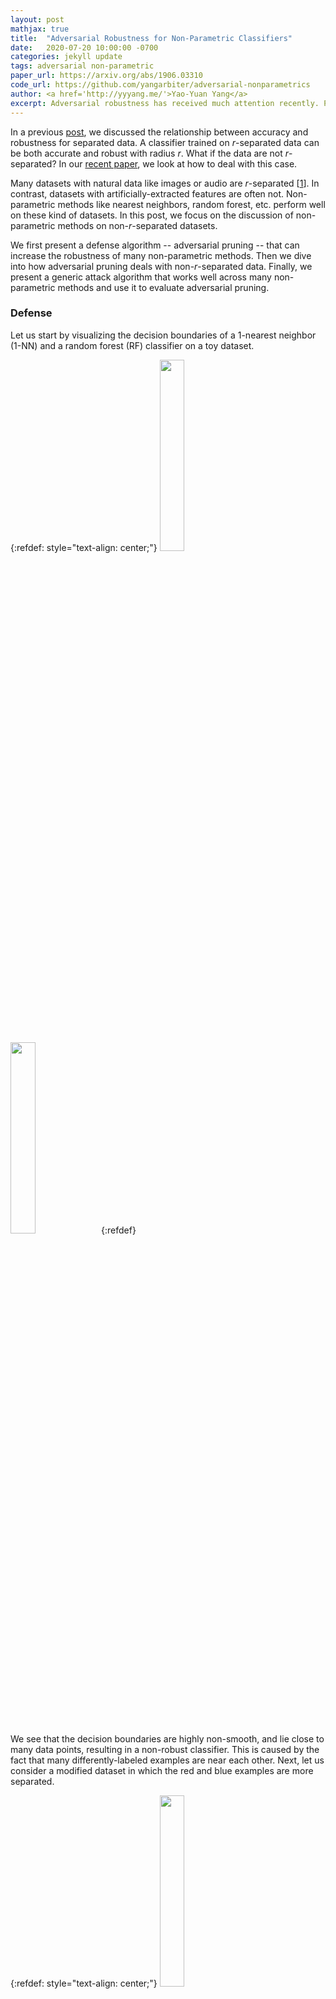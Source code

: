 ```yaml
---
layout: post
mathjax: true
title:  "Adversarial Robustness for Non-Parametric Classifiers"
date:   2020-07-20 10:00:00 -0700
categories: jekyll update
tags: adversarial non-parametric
paper_url: https://arxiv.org/abs/1906.03310
code_url: https://github.com/yangarbiter/adversarial-nonparametrics
author: <a href='http://yyyang.me/'>Yao-Yuan Yang</a>
excerpt: Adversarial robustness has received much attention recently. Prior defenses and attacks for non-parametric classifiers have been developed on a classifier-specific basis. In this post, we take a holistic view and present a defense and an attack algorithm that are applicable across many non-parametric classifiers. Our defense algorithm, adversarial pruning, works by preprocessing the dataset so the data is better separated. It can be interpreted as a finite sample approximation to the optimally robust classifier. The attack algorithm, region-based attack, works by decomposing the feature space into convex regions. We show that our defense and attack have good empirical performance over a range of datasets.
---
```


In a previous [post](/jekyll/update/2020/05/04/adversarial-robustness-through-local-lipschitzness.html),
we discussed the relationship between accuracy and robustness
for separated data.
A classifier trained on $r$-separated data can be both accurate and robust with radius $r.$
What if the data are not $r$-separated?
In our [recent paper](https://arxiv.org/abs/1906.03310), we look at how to deal with this case.


Many datasets with natural data like images or audio are $r$-separated [[1](https://arxiv.org/abs/2003.02460)].
In contrast, datasets with artificially-extracted features are often not.
Non-parametric methods like nearest neighbors,
random forest, etc. perform well on these kind of datasets.
In this post, we focus on the discussion of non-parametric methods on non-$r$-separated datasets.

We first present a defense algorithm -- adversarial pruning -- 
that can increase the robustness of many non-parametric methods.
Then we dive into how adversarial pruning deals with non-$r$-separated data.
Finally, we present a generic attack algorithm that works well across many non-parametric methods
and use it to evaluate adversarial pruning.

### Defense

Let us start by visualizing the
decision boundaries of a $1$-nearest neighbor ($1$-NN) and a random forest (RF) classifier on a toy dataset.

{:refdef: style="text-align: center;"}
<img src="/assets/2020-07-20-adversarial-pruning/moon_1nn.png" width="28%">
<img src="/assets/2020-07-20-adversarial-pruning/moon_rf.png" width="28%">
{:refdef}

We see that the decision boundaries are highly non-smooth, and lie close to many data points,
resulting in a non-robust classifier.
This is caused by the fact that many differently-labeled examples are near each 
other.
Next, let us consider a modified dataset in which the red and blue examples are more separated.

{:refdef: style="text-align: center;"}
<img src="/assets/2020-07-20-adversarial-pruning/moon_1nn_ap30.png" width="28%">
<img src="/assets/2020-07-20-adversarial-pruning/moon_rf_ap30.png" width="28%">
{:refdef}

Notice that the boundaries become smoother as examples move
further away from the boundaries.
This makes the classifier more robust as the predicted label stays the same
if data are perturbed a little.

#### Adversarial Pruning

From these figures, we can see that these non-parametric methods are
more robust when data are better separated.
Given a dataset, to make it more separated, we need to remove examples.
To preserve information in the dataset, we do not want to remove too many examples.
We design our defense algorithm to minimally remove examples from the dataset
so that differently-labeled examples are well-separated from each other.
After this modification, we can train a non-parametric classifier on it.
We call this defense algorithm _adversarial pruning (AP)_.

More formally, given a robustness radius $r$ and a training set $\mathcal{S}$, AP computes
a maximum subset $\mathcal{S}^{AP} \subseteq \mathcal{S}$ such that differently-labeled
examples in $\mathcal{S}^{AP}$ have distance at least $r$.
We show that known graph algorithms can be used to efficiently compute $\mathcal{S}^{AP}$.
We build a graph $G=(V, E)$ as follows.
First, each training example is a vertex in the graph.
We connect pairs of differently-labeled examples (vertices) $\mathbf{x}$ and $\mathbf{x}'$ with an edge whenever $\|\mathbf{x} − \mathbf{x}'\| \leq 2r$.
Then, computing $\mathcal{S}^{AP}$ is reduced to removing as few examples as possible so that no more edges remain.
This is equivalent to solving the [minimum vertex cover](https://mathworld.wolfram.com/VertexCover.html) problem.
When dealing with binary classification problem, the graph $G$ is bipartite and 
standard algorithms like the [Hopcroft–Karp algorithm](https://en.wikipedia.org/wiki/Hopcroft%E2%80%93Karp_algorithm)
can be used to solve this problem.
With multi-class classification, minimum vertex cover is NP Hard in general, and
[approximation algorithms](https://networkx.github.io/documentation/stable/_modules/networkx/algorithms/approximation/vertex_cover.html)
have to be applied.

#### Theoretical Justification

It happens that Adversarial Pruning has a nice theoretical interpretation -
we can show that it can be interpreted as a finite sample approximation to the optimally robust and accurate classifier. 
To understand this, first, let us try to understand what the goal of robust classification is.
We assume the data is sampled from a distribution $\mu$ on $\mathcal{X} \times [C]$, where $\mathcal{X}$ is the feature
space and $C$ is the number of classes.
Normally, the ultimate limit of accurate classification is the Bayes optimal classifier which maximizes the accuracy on the underlying data distribution.
But the Bayes optimal may not be very robust.

Let us look at the figure below. The blue curve is the decision boundary of the Bayes optimal classifier.
We see that this blue curve is close to the data distribution and thus not the most robust.
An alternative decision boundary is the black curve, which is further away from the distribution while still being accurate.

{:refdef: style="text-align: center;"}
<figure class="image">
  <span>
  <img src="/assets/2020-07-20-adversarial-pruning/r-opt.png" width="60%" style="margin: 0 auto">
  </span>
</figure>
{:refdef}

We define the astuteness of a classifier as its accuracy on examples where it is robust with
radius $r$.
The objective of a robust classifier is to maximize the
astuteness under $\mu$, which is the probability that the classifier is both $r$-robust and accurate for a new sample $(\mathbf{x}, y)$ [[1](https://arxiv.org/abs/1706.06083), [2](https://arxiv.org/abs/1706.03922)].

<div class="definition" style="overflow-x: auto;">
Let $\mathbb{B}(\mathbf{x}, r)$ be the ball with radius $r$ around $\mathbf{x}$ and
$S_j(f,r) := \{\mathbf{x} \in \mathcal{X} \mid f(\mathbf{x}') = j \text{ s.t. } \forall \mathbf{x}' \in \mathbb{B}(\mathbf{x}, r)\}$.
For distribution $\mu$ on $\mathcal{X} \times [C]$, the astuteness is defined as
$$
ast_\mu(f,r) =  \sum_{j=1}^{C} \int_{\mathbf{x} \in S_j(f,r)} Pr(y = j \mid  \mathbf{x}) d \mu.
$$
</div>

Next, we present the $r$-optimal classifier that achieves optimal astuteness.
By comparing it with the classic Bayes optimal classifier, which
achieves optimal accuracy, the $r$-optimal classifier is a _Robust Analogue to the Bayes optimal classifier_.

<div style="width: 100%; overflow-x: auto;">
<table style="">
  <tr>
    <th>$r$-optimal classifier (black curve)</th>
    <th>Bayes optimal classifier (blue curve)</th>
  </tr>
  <tr>
    <td>Optimal astuteness</td>
    <td>Optimal accuracy</td>
  </tr>
  <tr>
    <td>
\begin{split}
           \max_{S_1,\ldots, S_c} & \sum_{j=1}^{c} \int_{\mathbf{x} \in S_j} Pr(y = j \mid \mathbf{x}) d\mu \\
           \mbox{ s.t. } \quad & d(S_j, S_{j'}) \geq 2r \quad \forall j \neq j' \\
                               & d(S_j, S_{j'}) := \min_{u \in S_j, v \in S_{j'}} \| u-v\|_p
\end{split}
    </td>
    <td>
\begin{split}
           \max_{S_1,\ldots, S_c} & \sum_{j=1}^{c} \int_{\mathbf{x} \in S_j} Pr(y = j \mid \mathbf{x}) d\mu \\
\end{split}
    </td>
  </tr>
</table>
</div>

We observe that
AP can be interpreted as a finite sample approximation to the $r$-optimal classifier.
If $S_j$ are sets of examples, then
the solution to the $r$-optimal classifier is maximum subsets of
training data with differently-labeled examples being $2r$ apart.
As long as the training set $S$ is representative of $\mu$, these subsets ($S_j$) approximate
the optimal subsets ($S^*_j$).
Hence, we posit that non-parametric methods trained
on $S^{AP}$ should approximate the r-optimal classifier

For more about the $r$-optimal classifier,
please refer to this [paper](https://arxiv.org/abs/2003.06121).

#### Adversarial pruning generates $r$-separated datasets

What AP does is remove the minimum number of examples so that the dataset
becomes $r$-separated.
In our previous
[post](/jekyll/update/2020/05/04/adversarial-robustness-through-local-lipschitzness.html),
we show that there is no intrinsic trade-off between robustness and accuracy when the 
dataset is $r$-separated.
This means that there exists a classifier that achieves
perfect robustness and accuracy.
However, the solution may make mistake on the examples removed by AP and we can 
think about the removed examples as the trade-off between robustness and accuracy.

### Evaluating AP: An Attack Method

In this section, we provide an attack algorithm to evaluate the robustness
of non-parametric methods.
For parametric classifiers such as neural networks, generic gradient-based attacks exist.
Our goal is to develop an analogous general attack method, which applies to and
works well for multiple non-parametric classifiers.

The attack algorithm is called region-based attack (RBA).
Given an example $\mathbf{x}$, RBA can find the closest example to $\mathbf{x}$ with different prediction,
in other words, RBA achieves the optimal attack.
In addition, RBA can be applied to many non-parametric methods while
many prior attacks for non-parametric methods
[[1](https://arxiv.org/abs/1605.07277), [2](https://arxiv.org/abs/1509.07892)] are classifier specific.
[1](https://arxiv.org/abs/1605.07277) only applies to $1$ nearest neighbors and
[2](https://arxiv.org/abs/1509.07892) only applies to tree-based classifiers.


{:refdef: style="text-align: center;"}
<img src="/assets/2020-07-20-adversarial-pruning/moon_1nn_voronoi.png" width="30%">
<img src="/assets/2020-07-20-adversarial-pruning/moon_dt_regions.png" width="30%">
<img src="/assets/2020-07-20-adversarial-pruning/region_pert_2.png" width="28%">
{:refdef}

To understand how RBA works, let us look at the figures above.
The figures above show the decision boundaries of $1$-NN and decision tree on a toy dataset.
We see that the feature space is divided into many regions, where
examples in the same region have the same prediction
(meaning we can assign a label to each region).
These regions are convex for nearest neighbors and tree-based classifiers.

Suppose the example we want to attack is $\mathbf{x}$ and $y$ is its label.
RBA works as follows.
Suppose we could find the region $P_i$ that is the closest to $\mathbf{x}$ and
its label is not $y$.
Then, the closest example in $P_i$ to $\mathbf{x}$ would be the optimal adversarial example.
RBA finds the closest region $P_i$ by iterating through each region that is labeled differently from $y$.
More formally, given a set of regions and its corresponding label $(P_i, y_i)$, the RBA solves
the following optimization problem:

<div style="overflow-x: auto;">
\[
  \underset{i : f(\mathbf{x}) \neq y_i }{\textcolor{red}{min}} \ 
  \underset{\mathbf{x}_{adv} \in P_i}{\textcolor{ForestGreen}{min}} \|\mathbf{x} - \mathbf{x}_{adv}\|_p
\]
</div>

The $\textcolor{red}{\text{outer $min$}}$ can be solved by iterating through all regions.
The $\textcolor{ForestGreen}{\text{inner $min$}}$ can be solved with standard linear programming when $p=1$ and  $\infty$ and quadratic programming when $p=2$.
When this optimization problem is solved exactly, we call it RBA-Exact.

Interestingly, concurrent works [[1](https://arxiv.org/abs/1810.07481),
[2](https://arxiv.org/abs/1809.03008), [3](https://arxiv.org/abs/1711.07356), 
[4](https://arxiv.org/abs/1903.08778)] have also shown that the decision regions of
ReLU networks are also decomposable into convex regions and developed attacks based on this property.

__Speeding up RBA.__
Different non-parametric methods divide the feature space into different numbers of regions.
When attacking $k$-NN, there would be $O(\binom{N}{k})$ regions, where $N$ is the number of training
examples.
When attacking RF, there is an exponential number of regions with growing number of trees.
It is computationally infeasible to solve RBA-Exact when the number of regions is large.

We develop an approximate version of RBA (RBA-Approx.) to speed up the process and make our algorithm applicable
to real datasets.
We relax the $\textcolor{red}{\text{outer $min$}}$ by iterating over only a fixed number of regions based on
the following two criteria.
First, a region has to have at least one training example in it to be considered.
Second, if $\mathbf{x}_i$ is the training example in the region $P_i$, then the
regions with smaller $\\|\mathbf{x}_i - \mathbf{x}\\|_p$ are considered first
until we exceed the number of regions we want to search.
We found that empirically using these two criteria to search $50$ regions can find 
adversarial examples very close to the target example.

### Empirical Results

We empirically evaluate the performance of our attack (RBA) and defense (AP) algorithms.

__Evaluation criteria for attacks.__
We use the distance between an input $\mathbf{x}$ and its generated adversarial example
$\mathbf{x}\_{adv}$ to evaluate the performance of the attack algorithm.
We call this criterion _empirical robustness (ER)_
The lower ER is, the better the attack algorithm is.
We calculate the average ER over correctly predicted test examples.

__Evaluation criteria for defenses.__
To evaluate the performance of a defense algorithm,
we use the ratio of the distance between an input $\mathbf{x}$ and its closest
adversarial example being found before and after the defense algorithm is applied.
We call this criterion _defense score ($\text{defscore}$)_. 
More formally,
<div style="overflow-x: auto;">
$$
\text{defscore}(\mathbf{x}) = 
\frac{\text{defended dist. from } \mathbf{x} \text{ to } \mathbf{x}_{adv}}{\text{undefended dist. from } \mathbf{x} \text{ to } \mathbf{x}_{adv}}
= \frac{\text{ER w/ defense}}{\text{ER w/o defense}}.
$$
</div>

We calculate the average defscore over the correctly predicted test examples.
A larger defscore means that the attack algorithm needs a larger perturbation to change the label.
Thus, the more effective the defense algorithm is.
If the defscore is larger than one, then the defense is effectively making
the classifier more robust.

We consider the following non-parametric classifiers:
$1$ nearest neighbor ($1$-NN), $3$ nearest neighbor ($3$-NN), and random forest (RF).

__Attacks.__
To evaluate RBA, we compare with other attack algorithms for non-parametric methods.
[Direct attack](https://arxiv.org/abs/1605.07277) is designed to attack nearest neighbor classifiers.
[Black box attack (BBox)](https://arxiv.org/abs/1807.04457) is another algorithm that applies to many
non-parametric methods.
However, as a black-box attack, it does not use the
internal structure of the classifier.
It appears that BBox is the state-of-the-art algorithm for attacking non-parametric methods.

<div style="width: 100%; overflow-x: auto;">
<table style="font-size: 80%; ">
  <tr>
    <th colspan="1"></th>
    <th colspan="4">$1$-NN</th>
    <th colspan="3">$3$-NN</th>
    <th colspan="2">RF</th>
  </tr>
  <tr>
    <th>Dataset</th>
    <th>Direct</th> <th>BBox</th> <th>RBA Exact</th> <th>RBA Approx.</th>
    <th>Direct</th> <th>BBox</th> <th>RBA Approx.</th>
    <th>BBox</th> <th>RBA Approx.</th>
  </tr>
  <tr>
    <td>cancer</td>
    <td>.223</td> <td>.364</td> <td style="font-weight: bold">.137</td> <td style="font-weight: bold">.137</td>
    <td>.329</td> <td>.376</td> <td style="font-weight: bold">.204</td>
    <td>.451</td> <td style="font-weight: bold">.383</td>
  </tr>
  <tr>
    <td>covtype</td>
    <td>.130</td> <td>.130</td> <td style="font-weight: bold">.066</td> <td>.067</td>
    <td>.200</td> <td>.259</td> <td style="font-weight: bold">.108</td>
    <td>.233</td> <td style="font-weight: bold">.214</td>
  </tr>
  <tr>
    <td>diabetes</td>
    <td>.074</td> <td>.112</td> <td style="font-weight: bold">.035</td> <td style="font-weight: bold">.035</td>
    <td>.130</td> <td>.143</td> <td style="font-weight: bold">.078</td>
    <td style="font-weight: bold">.181</td> <td>.184</td>
  </tr>
  <tr>
    <td>halfmoon</td>
    <td>.070</td> <td>.070</td> <td style="font-weight: bold">.058</td> <td style="font-weight: bold">.058</td>
    <td>.105</td> <td>.132</td> <td style="font-weight: bold">.096</td>
    <td>.182</td> <td style="font-weight: bold">.149</td>
  </tr>
</table>
</div>

From the result, we see that the RBA algorithm is able to perform well across many non-parametric methods
and datasets (for results on more datasets and classifiers, please refer our
[paper](https://arxiv.org/abs/1906.03310)).
For $1$-NN, RBA-Exact performed the best as expected since its optimal.
For $3$-NN and RF, RBA-Approx. also performed the best among the baselines.

__Defenses.__
For baseline, we consider [WJC](https://arxiv.org/abs/1706.03922) for the defense of $1$-NN and
[robust splitting (RS)](https://arxiv.org/abs/1902.10660) for tree-based classifiers.
Another baseline is the [adversarial training (AT)](https://arxiv.org/abs/1706.06083),
which has a lot of success in parametric classifiers.
We use RBA-Exact to attack $1$-NN and RBA-Approx to attack $3$-NN and RF for the calculation
of defscore.

<div style="width: 100%; overflow-x: auto;">
<table style="width:100%; font-size: 80%;">
  <tr>
    <th colspan="1"></th>
    <th colspan="3">$1$-NN</th>
    <th colspan="2">$3$-NN</th>
    <th colspan="3">RF</th>
  </tr>
  <tr>
    <th>Dataset</th>
    <th>AT</th> <th>WJC</th> <th>AP</th>
    <th>AT</th> <th>AP</th>
    <th>AT</th> <th>RS</th> <th>AP</th>
  </tr>
  <tr>
    <td>cancer</td>
    <td>0.82</td> <td>1.05</td> <td style="font-weight: bold">1.41</td>
    <td>1.06</td> <td style="font-weight: bold">1.39</td>
    <td>0.87</td> <td style="font-weight: bold">1.54</td> <td>1.26</td>
  </tr>
  <tr>
    <td>covtype</td>
    <td>0.61</td> <td style="font-weight: bold">4.38</td> <td style="font-weight: bold">4.38</td>
    <td>0.88</td> <td style="font-weight: bold">3.31</td>
    <td>1.02</td> <td>1.01</td> <td style="font-weight: bold">2.13</td>
  </tr>
  <tr>
    <td>diabetes</td>
    <td>0.83</td> <td style="font-weight: bold">4.69</td> <td style="font-weight: bold">4.69</td>
    <td>0.87</td> <td style="font-weight: bold">2.97</td>
    <td>1.19</td> <td>1.25</td> <td style="font-weight: bold">2.22</td>
  </tr>
  <tr>
    <td>halfmoon</td>
    <td>1.05</td> <td>2.00</td> <td style="font-weight: bold">2.78</td>
    <td>0.93</td> <td style="font-weight: bold">1.92</td>
    <td>1.04</td> <td>1.01</td> <td style="font-weight: bold">1.82</td>
  </tr>
</table>
</div>

From the table, we see that AP performs well across different classifiers.
AP always generates above $1.0$ defscore, which means the classifier becomes more robust after the defense.
This shows that AP is applicable to many non-parametric classifiers as oppose to
WJC and RS, which are classifier-specific defenses.
AT performs poorly for non-parametric classifiers (this is aligned with previous
[findings](https://arxiv.org/abs/1902.10660).)
This result demonstrates that AP can serve as a good baseline for a new non-parametric
classifier.


### Conclusion

In this blog post, we consider adversarial examples for non-parametric
classifiers and presented generic defenses and attacks.
The defense algorithm -- adversarial pruning -- bridges the gap between
$r$-separated and non-$r$-separated data by removing the minimum number of examples
to make the data well-separated.
Adversarial pruning can be interpreted as a finite sample approximation to the 
$r$-optimal classifier, which is the most robust classifier under attack radius $r$.
The attack algorithm -- region-based attack -- finds the closest adversarial example
and achieves the optimal attack.
On the experiment side, we show that both these algorithms are able to perform well across
multiple non-parametric classifiers.
They can be good candidates for baseline evaluation of robustness for newly designed
non-parametric classifiers.

### More Details

See [our paper on arxiv](https://arxiv.org/abs/1906.03310) or [our repository](https://github.com/yangarbiter/adversarial-nonparametrics). 